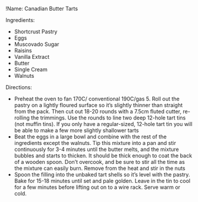 !Name: Canadian Butter Tarts

Ingredients:
- Shortcrust Pastry
- Eggs
- Muscovado Sugar
- Raisins
- Vanilla Extract
- Butter
- Single Cream
- Walnuts

Directions:
- Preheat the oven to fan 170C/ conventional 190C/gas 5. Roll out the pastry on a lightly floured surface so it’s slightly thinner than straight from the pack. Then cut out 18-20 rounds with a 7.5cm fluted cutter, re-rolling the trimmings. Use the rounds to line two deep 12-hole tart tins (not muffin tins). If you only have a regular-sized, 12-hole tart tin you will be able to make a few more slightly shallower tarts
- Beat the eggs in a large bowl and combine with the rest of the ingredients except the walnuts. Tip this mixture into a pan and stir continuously for 3-4 minutes until the butter melts, and the mixture bubbles and starts to thicken. It should be thick enough to coat the back of a wooden spoon. Don’t overcook, and be sure to stir all the time as the mixture can easily burn. Remove from the heat and stir in the nuts
- Spoon the filling into the unbaked tart shells so it’s level with the pastry. Bake for 15-18 minutes until set and pale golden. Leave in the tin to cool for a few minutes before lifting out on to a wire rack. Serve warm or cold.
